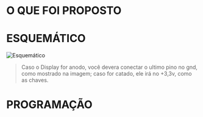 # O QUE FOI PROPOSTO

# ESQUEMÁTICO
![Esquemático](https://i.imgur.com/xaW56bj.png)
> Caso o Display for anodo, você devera conectar o ultimo pino no gnd, como mostrado na imagem; caso for catado, ele irá no +3,3v, como as chaves. 

# PROGRAMAÇÃO
